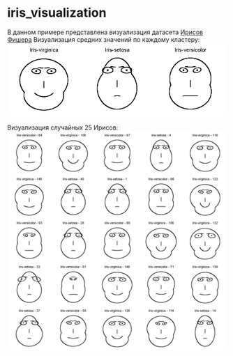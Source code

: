 # iris_visualization
В данном примере представлена визуализация датасета [Ирисов Фишера](https://ru.wikipedia.org/wiki/%D0%98%D1%80%D0%B8%D1%81%D1%8B_%D0%A4%D0%B8%D1%88%D0%B5%D1%80%D0%B0)
Визуализация средних значений по каждому кластеру:
![3 лица, представляющие средние значения по каждому кластеру](average_faces.png)

Визуализация случайных 25 Ирисов:
![25 случайных лиц из датасета](irises%20-%201.png)
